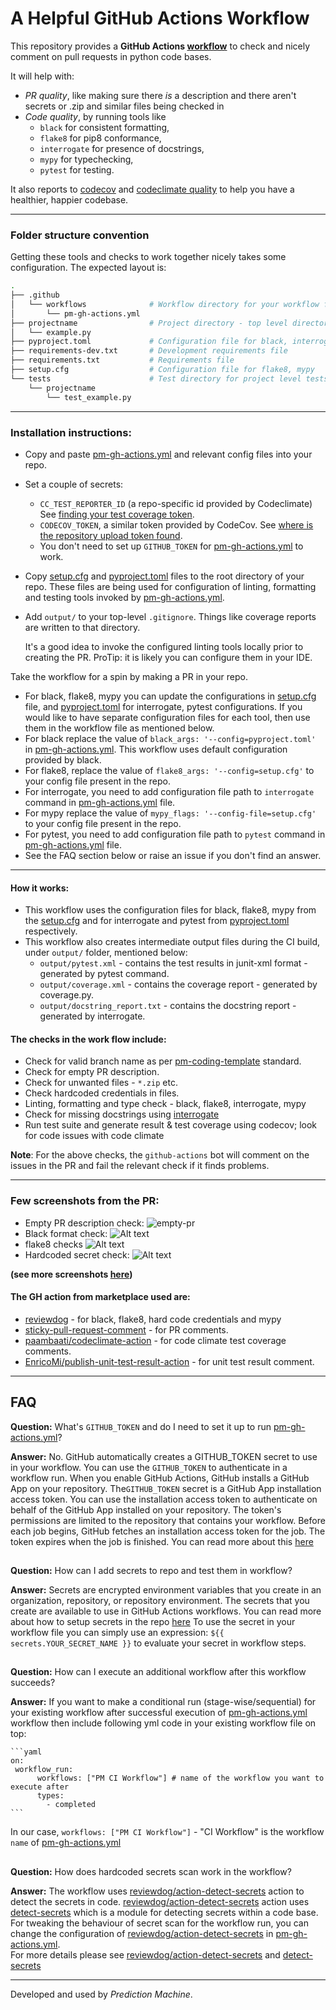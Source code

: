 # A Helpful GitHub Actions Workflow


This repository provides a **GitHub Actions [workflow](.github/workflows/pm-gh-actions.yml)** to check and nicely comment on
pull requests in python code bases.

It will help with:
- _PR quality_, like making sure there _is_ a description and there aren't secrets or .zip and similar files
  being checked in
- _Code quality_, by running tools like
  - `black` for consistent formatting,
  - `flake8` for pip8 conformance,
  - `interrogate` for presence of docstrings,
  - `mypy` for typechecking,
  - `pytest` for testing.

It also reports to [codecov](https://about.codecov.io/) and
[codeclimate quality](https://codeclimate.com/quality/) to
help you have a healthier, happier codebase.


 - - -

### Folder structure convention
Getting these tools and checks to work together nicely takes some configuration.
The expected layout is:

```bash
.
├── .github
│   └── workflows              # Workflow directory for your workflow files
│       └── pm-gh-actions.yml
├── projectname                # Project directory - top level directory for project
│   └── example.py
├── pyproject.toml             # Configuration file for black, interrogate & pytest
├── requirements-dev.txt       # Development requirements file
├── requirements.txt           # Requirements file
├── setup.cfg                  # Configuration file for flake8, mypy
└── tests                      # Test directory for project level tests
    └── projectname
        └── test_example.py
```

- - -

### Installation instructions:

- Copy and paste
  [pm-gh-actions.yml](.github/workflows/pm-gh-actions.yml) and relevant config files
  into your repo.
- Set a couple of secrets:
  - `CC_TEST_REPORTER_ID` (a repo-specific id provided by Codeclimate)
  See [finding your test coverage token](https://docs.codeclimate.com/docs/finding-your-test-coverage-token).
  - `CODECOV_TOKEN`, a similar token provided by CodeCov. See [where is the repository upload token found](https://docs.codecov.io/docs/frequently-asked-questions#where-is-the-repository-upload-token-found).
  - You don't need to set up `GITHUB_TOKEN` for [pm-gh-actions.yml](.github/workflows/pm-gh-actions.yml) to work.

- Copy [setup.cfg](setup.cfg) and [pyproject.toml](pyproject.toml) files to the root directory of your repo. These files are being used for configuration of linting, formatting and testing tools invoked by [pm-gh-actions.yml](.github/workflows/pm-gh-actions.yml).
- Add `output/` to your top-level `.gitignore`. Things like coverage reports are written to that directory.



  It's a good idea to invoke the configured linting tools locally prior to creating the PR.
  ProTip: it is likely you can configure them in your IDE.

Take the workflow for a spin by making a PR in your repo.
  - For black, flake8, mypy you can update the configurations in [setup.cfg](setup.cfg) file, and [pyproject.toml](pyproject.toml) for interrogate, pytest configurations. If you would like to have separate configuration files for each tool, then use them in the workflow file as mentioned below.
  - For black replace the value of `black_args: '--config=pyproject.toml'` in [pm-gh-actions.yml](.github/workflows/pm-gh-actions.yml). This workflow uses default configuration provided by black.
  - For flake8, replace the value of `flake8_args: '--config=setup.cfg'` to your config file present in the repo.
  - For interrogate, you need to add configuration file path to `interrogate` command in [pm-gh-actions.yml](.github/workflows/pm-gh-actions.yml) file.
  - For mypy replace the value of `mypy_flags: '--config-file=setup.cfg'` to your config file present in the repo.
  - For pytest, you need to add configuration file path to `pytest` command in [pm-gh-actions.yml](.github/workflows/pm-gh-actions.yml) file.
  - See the FAQ section below or raise an issue if you don't find an answer.

- - -
#### How it works:

- This workflow uses the configuration files for black, flake8, mypy from the [setup.cfg](setup.cfg) and for interrogate and pytest from [pyproject.toml](pyproject.toml) respectively.
- This workflow also creates intermediate output files during the CI build, under `output/` folder, mentioned below:
  - `output/pytest.xml` - contains the test results in junit-xml format - generated by pytest command.
  - `output/coverage.xml` - contains the coverage report - generated by coverage.py.
  - `output/docstring_report.txt` - contains the docstring report - generated by interrogate.

#### The checks in the work flow include:
   - Check for valid branch name as per [pm-coding-template](https://github.com/predictionmachine/pm-coding-template#github-branches-pull-requests) standard.
   - Check for empty PR description.
   - Check for unwanted files - `*.zip` etc.
   - Check hardcoded credentials in files.
   - Linting, formatting and type check - black, flake8, interrogate, mypy
   - Check for missing docstrings using [interrogate](https://github.com/econchick/interrogate)
   - Run test suite and generate result & test coverage using codecov; look for code issues with code climate

**Note**: For the above checks, the `github-actions` bot will comment on the issues in the PR and fail the relevant check if it finds problems.

- - -

### Few screenshots from the PR:

- Empty PR description check:
![empty-pr](docs/screenshots/empty-pr-comment.png?raw=true "Empty PR comment")
- Black format check:
![Alt text](docs/screenshots/black-report.png?raw=true "Black format")
- flake8 checks
![Alt text](docs/screenshots/flake8-report.png?raw=true "Flake8")
- Hardcoded secret check:
![Alt text](docs/screenshots/secrets_report.png?raw=true "Hardcoded secrets report")

**(see more screenshots [here](/docs/screenshots))**

#### The GH action from marketplace used are:

- [reviewdog](https://github.com/reviewdog) - for black, flake8, hard code credentials and mypy
- [sticky-pull-request-comment](https://github.com/marocchino/sticky-pull-request-comment) - for PR comments.
- [paambaati/codeclimate-action](https://github.com/paambaati/codeclimate-action) - for code climate test coverage comments.
- [EnricoMi/publish-unit-test-result-action](https://github.com/EnricoMi/publish-unit-test-result-action) - for unit test result comment.

- - -

## FAQ

**Question:** What's `GITHUB_TOKEN` and do I need to set it up to run [pm-gh-actions.yml](.github/workflows/pm-gh-actions.yml)?

**Answer:** No. GitHub automatically creates a GITHUB_TOKEN secret to use in your workflow. You can use the `GITHUB_TOKEN` to authenticate in a workflow run.
When you enable GitHub Actions, GitHub installs a GitHub App on your repository. The`GITHUB_TOKEN` secret is a GitHub App installation access token. You can use the installation access token to authenticate on behalf of the GitHub App installed on your repository. The token's permissions are limited to the repository that contains your workflow. Before each job begins, GitHub fetches an installation access token for the job. The token expires when the job is finished.
You can read more about this [here](https://docs.github.com/en/actions/reference/authentication-in-a-workflow)

##

**Question:** How can I add secrets to repo and test them in workflow?

**Answer:** Secrets are encrypted environment variables that you create in an organization, repository, or repository environment. The secrets that you create are available to use in GitHub Actions workflows. You can read more about how to setup secrets in the repo [here](https://docs.github.com/en/actions/reference/encrypted-secrets)
To use the secret in your workflow file you can simply use an expression: `${{ secrets.YOUR_SECRET_NAME }}` to evaluate your secret in workflow steps.

##

**Question:** How can I execute an additional workflow after this workflow succeeds?

**Answer:** If you want to make a conditional run (stage-wise/sequential) for your existing workflow after successful execution of [pm-gh-actions.yml](.github/workflows/pm-gh-actions.yml) workflow then include following yml code in your existing workflow file on top:

    ```yaml
    on:
     workflow_run:
          workflows: ["PM CI Workflow"] # name of the workflow you want to execute after
          types:
            - completed
    ```

 In our case, `workflows: ["PM CI Workflow"]` -  "CI Workflow" is the workflow `name` of [pm-gh-actions.yml](.github/workflows/pm-gh-actions.yml)

##

**Question:** How does hardcoded secrets scan work in the workflow?

**Answer:** The workflow uses [reviewdog/action-detect-secrets](https://github.com/reviewdog/action-detect-secrets) action to detect the secrets in code.
 [reviewdog/action-detect-secrets](https://github.com/reviewdog/action-detect-secrets) action uses [detect-secrets](https://github.com/Yelp/detect-secrets) which is a module for detecting secrets within a code base. \
 For tweaking the behaviour of secret scan for the workflow run, you can change the configuration of [reviewdog/action-detect-secrets](https://github.com/reviewdog/action-detect-secrets) in [pm-gh-actions.yml](.github/workflows/pm-gh-actions.yml). \
 For more details please see [reviewdog/action-detect-secrets](https://github.com/reviewdog/action-detect-secrets) and [detect-secrets](https://github.com/Yelp/detect-secrets)

- - -
Developed and used by _Prediction Machine_.
